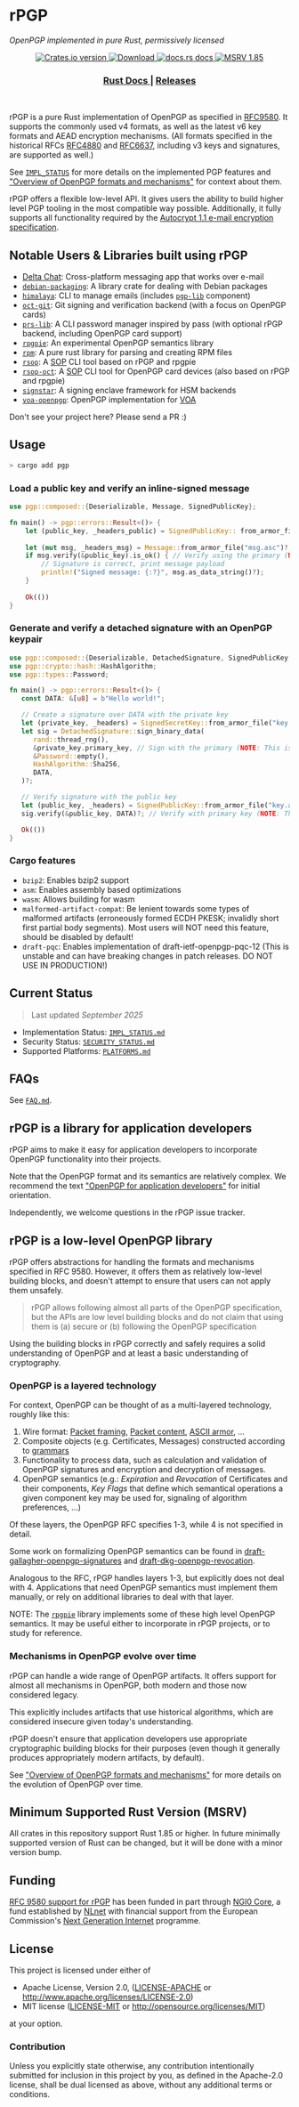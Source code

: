 # rPGP

*OpenPGP implemented in pure Rust, permissively licensed*

<div align="center">
  <!-- Crates version -->
  <a href="https://crates.io/crates/pgp">
    <img src="https://img.shields.io/crates/v/pgp.svg?style=flat-square"
    alt="Crates.io version" />
  </a>
  <!-- Downloads -->
  <a href="https://crates.io/crates/pgp">
    <img src="https://img.shields.io/crates/d/pgp.svg?style=flat-square"
      alt="Download" />
  </a>
  <!-- docs.rs docs -->
  <a href="https://docs.rs/pgp">
    <img src="https://img.shields.io/badge/docs-latest-blue.svg?style=flat-square"
      alt="docs.rs docs" />
  </a>
  <!-- msrv -->
  <a href="https://img.shields.io/badge/rustc-1.85+-blue.svg?style=flat-square">
    <img src="https://img.shields.io/badge/rustc-1.85+-blue.svg?style=flat-square"
      alt="MSRV 1.85" />
  </a>
</div>

<div align="center">
  <h3>
    <a href="https://docs.rs/pgp">
      Rust Docs
    </a>
    <span> | </span>
    <a href="https://github.com/rpgp/rpgp/releases">
      Releases
    </a>
  </h3>
</div>
<br/>

rPGP is a pure Rust implementation of OpenPGP as specified in [RFC9580].
It supports the commonly used v4 formats, as well as the latest v6 key formats and AEAD encryption mechanisms.
(All formats specified in the historical RFCs [RFC4880] and [RFC6637], including v3 keys and signatures, are supported as well.)

See [`IMPL_STATUS`](docs/IMPL_STATUS.md) for more details on the implemented PGP features and ["Overview of OpenPGP formats and mechanisms"](docs/openpgp.md) for context about them.

rPGP offers a flexible low-level API. It gives users the ability to build higher level PGP tooling in the most compatible way possible.
Additionally, it fully supports all functionality required by the [Autocrypt 1.1 e-mail encryption specification].

## Notable Users & Libraries built using rPGP

- [Delta Chat]: Cross-platform messaging app that works over e-mail
- [`debian-packaging`]: A library crate for dealing with Debian packages
- [`himalaya`]: CLI to manage emails (includes [`pgp-lib`] component)
- [`oct-git`]: Git signing and verification backend (with a focus on OpenPGP cards)
- [`prs-lib`]: A CLI password manager inspired by pass (with optional rPGP backend, including OpenPGP card support)
- [`rpgpie`]: An experimental OpenPGP semantics library
- [`rpm`]: A pure rust library for parsing and creating RPM files
- [`rsop`]: A [SOP] CLI tool based on rPGP and rpgpie
- [`rsop-oct`]: A [SOP] CLI tool for OpenPGP card devices (also based on rPGP and rpgpie)
- [`signstar`]: A signing enclave framework for HSM backends
- [`voa-openpgp`]: OpenPGP implementation for [VOA]

Don't see your project here? Please send a PR :)

## Usage

```sh
> cargo add pgp
```

### Load a public key and verify an inline-signed message

```rust no_run
use pgp::composed::{Deserializable, Message, SignedPublicKey};

fn main() -> pgp::errors::Result<()> {
    let (public_key, _headers_public) = SignedPublicKey:: from_armor_file("key.asc")?;
   
    let (mut msg, _headers_msg) = Message::from_armor_file("msg.asc")?;
    if msg.verify(&public_key).is_ok() { // Verify using the primary (NOTE: This is not always the right key!)
        // Signature is correct, print message payload
        println!("Signed message: {:?}", msg.as_data_string()?);
    }
   
    Ok(())
}
```

### Generate and verify a detached signature with an OpenPGP keypair

```rust no_run
use pgp::composed::{Deserializable, DetachedSignature, SignedPublicKey, SignedSecretKey};
use pgp::crypto::hash::HashAlgorithm;
use pgp::types::Password;

fn main() -> pgp::errors::Result<()> {
   const DATA: &[u8] = b"Hello world!";

   // Create a signature over DATA with the private key
   let (private_key, _headers) = SignedSecretKey::from_armor_file("key.sec.asc")?;
   let sig = DetachedSignature::sign_binary_data(
      rand::thread_rng(),
      &private_key.primary_key, // Sign with the primary (NOTE: This is not always the right key!)
      &Password::empty(),
      HashAlgorithm::Sha256,
      DATA,
   )?;

   // Verify signature with the public key
   let (public_key, _headers) = SignedPublicKey::from_armor_file("key.asc")?;
   sig.verify(&public_key, DATA)?; // Verify with primary key (NOTE: This is not always the right key!)

   Ok(())
}
```

### Cargo features

- `bzip2`: Enables bzip2 support
- `asm`: Enables assembly based optimizations
- `wasm`: Allows building for wasm
- `malformed-artifact-compat`: Be lenient towards some types of malformed artifacts (erroneously formed ECDH PKESK; invalidly short first partial body segments). Most users will NOT need this feature, should be disabled by default!
- `draft-pqc`: Enables implementation of draft-ietf-openpgp-pqc-12 (This is unstable and can have breaking changes in patch releases. DO NOT USE IN PRODUCTION!)

## Current Status

> Last updated *September 2025*

- Implementation Status: [`IMPL_STATUS.md`](docs/IMPL_STATUS.md)
- Security Status: [`SECURITY_STATUS.md`](docs/SECURITY_STATUS.md)
- Supported Platforms: [`PLATFORMS.md`](docs/PLATFORMS.md)

## FAQs

See [`FAQ.md`](docs/FAQ.md).

## rPGP is a library for application developers

rPGP aims to make it easy for application developers to incorporate OpenPGP functionality into their projects.

Note that the OpenPGP format and its semantics are relatively complex.
We recommend the text ["OpenPGP for application developers"](https://openpgp.dev/) for initial orientation.

Independently, we welcome questions in the rPGP issue tracker.

## rPGP is a low-level OpenPGP library

rPGP offers abstractions for handling the formats and mechanisms specified in RFC 9580.
However, it offers them as relatively low-level building blocks, and doesn't attempt to ensure that users can not apply them unsafely.

> rPGP allows following almost all parts of the OpenPGP specification, but the APIs are low level building blocks and do not claim that using them is (a) secure or (b) following the OpenPGP specification

Using the building blocks in rPGP correctly and safely requires a solid understanding of OpenPGP and at least a basic understanding of cryptography.

### OpenPGP is a layered technology

For context, OpenPGP can be thought of as a multi-layered technology, roughly like this:

1. Wire format: [Packet framing](https://www.rfc-editor.org/rfc/rfc9580.html#name-packet-syntax), [Packet content](https://www.rfc-editor.org/rfc/rfc9580.html#name-packet-types), [ASCII armor](https://www.rfc-editor.org/rfc/rfc9580.html#name-forming-ascii-armor), ...
2. Composite objects (e.g. Certificates, Messages) constructed according to [grammars](https://www.rfc-editor.org/rfc/rfc9580.html#name-packet-sequence-composition)
3. Functionality to process data, such as calculation and validation of OpenPGP signatures and encryption and decryption of messages.
4. OpenPGP semantics (e.g.: *Expiration* and *Revocation* of Certificates and their components, *Key Flags* that define which semantical operations a given component key may be used for, signaling of algorithm preferences, ...)

Of these layers, the OpenPGP RFC specifies 1-3, while 4 is not specified in detail.

Some work on formalizing OpenPGP semantics can be found in
[draft-gallagher-openpgp-signatures](https://datatracker.ietf.org/doc/draft-gallagher-openpgp-signatures/) and
[draft-dkg-openpgp-revocation](https://datatracker.ietf.org/doc/draft-dkg-openpgp-revocation/).

Analogous to the RFC, rPGP handles layers 1-3, but explicitly does not deal with 4.
Applications that need OpenPGP semantics must implement them manually, or rely on additional libraries to deal with that layer.

NOTE: The [`rpgpie`] library implements some of these high level OpenPGP semantics.
It may be useful either to incorporate in rPGP projects, or to study for reference.

### Mechanisms in OpenPGP evolve over time

rPGP can handle a wide range of OpenPGP artifacts.
It offers support for almost all mechanisms in OpenPGP, both modern and those now considered legacy.

This explicitly includes artifacts that use historical algorithms, which are considered insecure given today's understanding.

rPGP doesn't ensure that application developers use appropriate cryptographic building blocks for their purposes
(even though it generally produces appropriately modern artifacts, by default).

See ["Overview of OpenPGP formats and mechanisms"](docs/openpgp.md) for more details on the evolution of OpenPGP over time.

## Minimum Supported Rust Version (MSRV)

All crates in this repository support Rust 1.85 or higher. In future minimally supported
version of Rust can be changed, but it will be done with a minor version bump.

## Funding

[RFC 9580 support for rPGP](https://nlnet.nl/project/rPGP-cryptorefresh/)
has been funded in part through [NGI0 Core](https://nlnet.nl/core/),
a fund established by [NLnet](https://nlnet.nl)
with financial support from the European Commission's [Next Generation Internet](https://ngi.eu) programme.

## License

This project is licensed under either of

 * Apache License, Version 2.0, ([LICENSE-APACHE](LICENSE-APACHE) or
   <http://www.apache.org/licenses/LICENSE-2.0>)
 * MIT license ([LICENSE-MIT](LICENSE-MIT) or
   <http://opensource.org/licenses/MIT>)

at your option.

### Contribution

Unless you explicitly state otherwise, any contribution intentionally submitted
for inclusion in this project by you, as defined in the Apache-2.0 license,
shall be dual licensed as above, without any additional terms or conditions.

[RFC2440]: https://tools.ietf.org/html/rfc2440
[RFC4880]: https://tools.ietf.org/html/rfc4880.html
[RFC6637]: https://www.rfc-editor.org/rfc/rfc6637
[RFC9580]: https://www.rfc-editor.org/rfc/rfc9580.html
[SOP]: https://dkg.gitlab.io/openpgp-stateless-cli/
[VOA]: https://uapi-group.org/specifications/specs/file_hierarchy_for_the_verification_of_os_artifacts/
[Autocrypt 1.1 e-mail encryption specification]: https://autocrypt.org/level1.html
[Delta Chat]: https://delta.chat
[`rsop`]: https://crates.io/crates/rsop/
[`rsop-oct`]: https://crates.io/crates/rsop-oct/
[`rpgpie`]: https://crates.io/crates/rpgpie
[`rpm`]: https://crates.io/crates/rpm
[`signstar`]: https://gitlab.archlinux.org/archlinux/signstar/
[`debian-packaging`]: https://crates.io/crates/debian-packaging
[`himalaya`]: https://crates.io/crates/himalaya
[`oct-git`]: https://crates.io/crates/openpgp-card-tool-git
[`pgp-lib`]: https://crates.io/crates/pgp-lib
[`prs-lib`]: https://crates.io/crates/prs-lib
[`voa-openpgp`]: https://crates.io/crates/voa-openpgp

